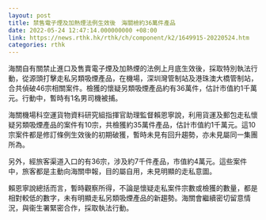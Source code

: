 ```yaml
---
layout: post
title: 禁售電子煙及加熱煙法例生效後　海關檢約36萬件產品
date: 2022-05-24 12:47:14.000000000 +08:00
link: https://news.rthk.hk/rthk/ch/component/k2/1649915-20220524.htm
categories: rthk
---
```


海關自有關禁止進口及售賣電子煙及加熱煙的法例上月底生效後，採取特別執法行動，從源頭打擊走私另類吸煙產品，在機場，深圳灣管制站及港珠澳大橋管制站，合共偵破46宗相關案件。檢獲的懷疑另類吸煙產品約有36萬件，估計市值約1千萬元。行動中，暫時有1名男司機被捕。

海關機場科空運貨物資料研究組指揮官助理監督賴恩寧說，利用貨運及郵包走私懷疑另類吸煙產品的案件有10宗，共檢獲約35萬件產品，估計市值約1千萬元。這10宗案件都是修訂條例生效後的初期破獲，暫時未見有回升趨勢，亦未見屬同一集團所為。

另外，經旅客渠道入口的有36宗，涉及約7千件產品，市值約4萬元。這些案件中，旅客都是主動向海關申報，目的屬自用，未見明顯的走私意圖。

賴恩寧說總括而言，暫時觀察所得，不論是懷疑走私案件宗數或檢獲的數量，都是相對較低的數字，未有明顯走私另類吸煙產品的新趨勢。海關會繼續密切留意情況，與衞生署緊密合作，採取執法行動。
